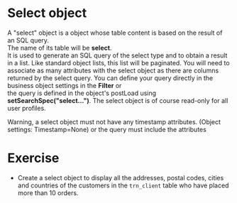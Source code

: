 Select object
====================

A "select" object is a object whose table content is based on the result of an SQL query.   
The name of its table will be **select**.  
It is used to generate an SQL query of the select type and to obtain a result in a list. 
Like standard object lists, this list will be paginated.
You will need to associate as many attributes with the select object as there are columns returned by the select query.
You can define your query directly in the business object settings in the **Filter** or   
the query is defined in the object's postLoad using **setSearchSpec("select...")**.
The select object is of course read-only for all user profiles.

<div class="warning">Warning, a select object must not have any timestamp attributes. (Object settings: Timestamp=None) or the query must include the attributes</div>


Exercise
====================

- Create a select object to display all the addresses, postal codes, cities and countries of the customers in the `trn_client` table who have placed more than 10 orders.


